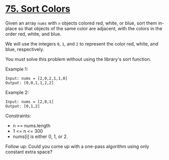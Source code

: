 # [75. Sort Colors](https://leetcode.com/problems/sort-colors/)

Given an array `nums` with `n` objects colored red, white, or blue, sort them in-place so that objects of the same color are adjacent, with the colors in the order red, white, and blue.

We will use the integers `0`, `1`, and `2` to represent the color red, white, and blue, respectively.

You must solve this problem without using the library's sort function.

Example 1:

    Input: nums = [2,0,2,1,1,0]
    Output: [0,0,1,1,2,2]

Example 2:

    Input: nums = [2,0,1]
    Output: [0,1,2]
 

Constraints:

* n == nums.length
* 1 <= n <= 300
* nums[i] is either 0, 1, or 2.
 

Follow up: Could you come up with a one-pass algorithm using only constant extra space?